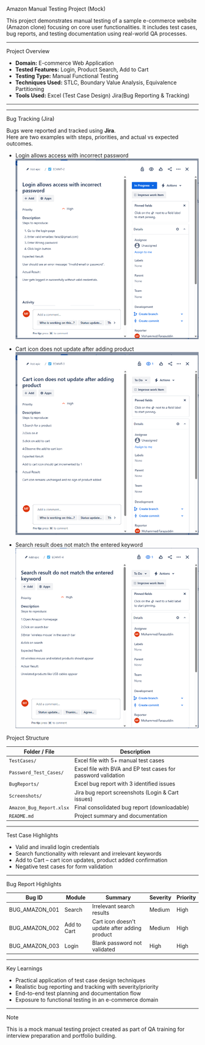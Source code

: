 Amazon Manual Testing Project (Mock)

This project demonstrates manual testing of a sample e-commerce website (Amazon clone) focusing on core user functionalities. It includes test cases, bug reports, and testing documentation using real-world QA processes.

---

 Project Overview

- **Domain:** E-commerce Web Application  
- **Tested Features:** Login, Product Search, Add to Cart  
- **Testing Type:** Manual Functional Testing  
- **Techniques Used:** STLC, Boundary Value Analysis, Equivalence Partitioning  
- **Tools Used:** Excel (Test Case Design)
                  Jira(Bug Reporting & Tracking)
---
---

 Bug Tracking (Jira)

Bugs were reported and tracked using **Jira**.  
Here are two examples with steps, priorities, and actual vs expected outcomes.

- Login allows access with incorrect password  
  ![Login Bug Screenshot](Screenshots/jira_bug_login.png)

- Cart icon does not update after adding product  
  ![Cart Icon Bug Screenshot](Screenshots/jira_bug_cart_icon.png)

- Search result does not match the entered keyword  
  ![Search Bug](Screenshots/jira_bug_search_result.png)



 Project Structure

| Folder / File                | Description                                       |
|-----------------------------|---------------------------------------------------|
| `TestCases/`                | Excel file with 5+ manual test cases              |
| `Password_Test_Cases/`      | Excel file with BVA and EP test cases for password validation |
| `BugReports/`               | Excel bug report with 3 identified issues         |
| `Screenshots/`              | Jira bug report screenshots (Login & Cart issues) |
| `Amazon_Bug_Report.xlsx`    | Final consolidated bug report (downloadable)      |
| `README.md`                 | Project summary and documentation                 |
---

 Test Case Highlights

- Valid and invalid login credentials  
- Search functionality with relevant and irrelevant keywords  
- Add to Cart – cart icon updates, product added confirmation  
- Negative test cases for form validation

---

 Bug Report Highlights

| Bug ID          | Module       | Summary                                        | Severity | Priority |
|-----------------|--------------|------------------------------------------------|----------|----------|
| BUG_AMAZON_001  | Search       | Irrelevant search results                      | Medium   | High     |
| BUG_AMAZON_002  | Add to Cart  | Cart icon doesn't update after adding product | Medium   | High     |
| BUG_AMAZON_003  | Login        | Blank password not validated                   | High     | High     |

---

 Key Learnings

- Practical application of test case design techniques  
- Realistic bug reporting and tracking with severity/priority  
- End-to-end test planning and documentation flow  
- Exposure to functional testing in an e-commerce domain

---

 Note

This is a mock manual testing project created as part of QA training for interview preparation and portfolio building.
